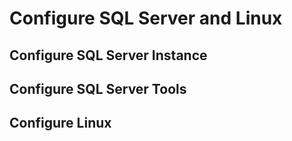 # Configure SQL Server and Linux 
## Configure SQL Server Instance

## Configure SQL Server Tools
## Configure Linux